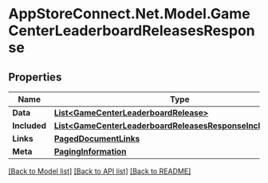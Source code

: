 # AppStoreConnect.Net.Model.GameCenterLeaderboardReleasesResponse

## Properties

Name | Type | Description | Notes
------------ | ------------- | ------------- | -------------
**Data** | [**List&lt;GameCenterLeaderboardRelease&gt;**](GameCenterLeaderboardRelease.md) |  | 
**Included** | [**List&lt;GameCenterLeaderboardReleasesResponseIncludedInner&gt;**](GameCenterLeaderboardReleasesResponseIncludedInner.md) |  | [optional] 
**Links** | [**PagedDocumentLinks**](PagedDocumentLinks.md) |  | 
**Meta** | [**PagingInformation**](PagingInformation.md) |  | [optional] 

[[Back to Model list]](../README.md#documentation-for-models) [[Back to API list]](../README.md#documentation-for-api-endpoints) [[Back to README]](../README.md)

